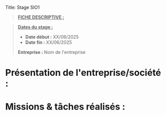 Title: Stage SIO1

> **<u>FICHE DESCRIPTIVE :</u>**

> <u>**Dates du stage :**</u>
>
> - **Date début :** XX/06/2025
> - **Date fin :** XX/06/2025
>
> **Entreprise :** Nom de l'entreprise



# Présentation de l'entreprise/société :



# Missions & tâches réalisés : 
